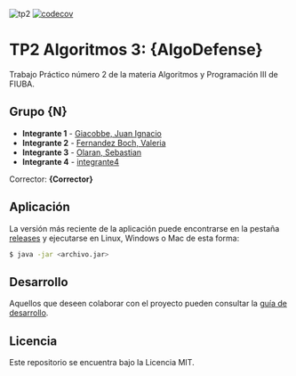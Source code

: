 ![tp2](https://github.com/juanignaciogiacobbe/AlgoDefense_TP2/actions/workflows/build.yml/badge.svg) [![codecov](https://codecov.io/gh/juanignaciogiacobbe/AlgoDefense_TP2/branch/master/graph/badge.svg)](https://codecov.io/gh/juanignaciogiacobbe/AlgoDefense_TP2)

# TP2 Algoritmos 3: {AlgoDefense} 

Trabajo Práctico número 2 de la materia Algoritmos y Programación III de FIUBA.

## Grupo {N}

* **Integrante 1** - [Giacobbe, Juan Ignacio](https://github.com/juanignaciogiacobbe)
* **Integrante 2** - [Fernandez Boch, Valeria](https://github.com/valeriafb)
* **Integrante 3** - [Olaran, Sebastian](https://github.com/sebastianolaran)
* **Integrante 4** - [integrante4](https://github.com/integrante4)

Corrector: **{Corrector}**

## Aplicación

La versión más reciente de la aplicación puede encontrarse en la pestaña [releases](https://github.com/juanignaciogiacobbe/AlgoDefense_TP2/releases/latest) y ejecutarse en Linux, Windows o Mac de esta forma:

```bash
$ java -jar <archivo.jar>
```

## Desarrollo

Aquellos que deseen colaborar con el proyecto pueden consultar la [guía de desarrollo](./docs/Desarrollo.md).

## Licencia

Este repositorio se encuentra bajo la Licencia MIT.
